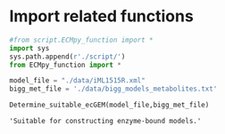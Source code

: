 # Import related functions


```python
#from script.ECMpy_function import *
import sys
sys.path.append(r'./script/')
from ECMpy_function import *
```


```python
model_file = "./data/iML1515R.xml"
bigg_met_file = './data/bigg_models_metabolites.txt'

Determine_suitable_ecGEM(model_file,bigg_met_file)
```




    'Suitable for constructing enzyme-bound models.'


